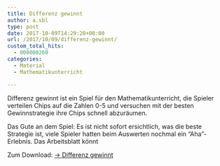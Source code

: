 ```yaml
---
title: Differenz gewinnt
author: a.sbl
type: post
date: 2017-10-09T14:29:20+00:00
url: /2017/10/09/differenz-gewinnt/
custom_total_hits:
  - 000000260
categories:
  - Material
  - Mathematikunterricht

---
```

Differenz gewinnt ist ein Spiel für den Mathematikunterricht, die Spieler verteilen Chips auf die Zahlen 0-5 und versuchen mit der besten Gewinnstrategie ihre Chips schnell abzuräumen.

Das Gute an dem Spiel: Es ist nicht sofort ersichtlich, was die beste Strategie ist, viele Spieler hatten beim Auswerten nochmal ein &#8220;Aha&#8221;-Erlebnis. Das Arbeitsblatt könnt

Zum Download: [-> Differenz gewinnt][1]

 [1]: https://it-teaching.de/uploader/public/differenz-gewinnt.pdf